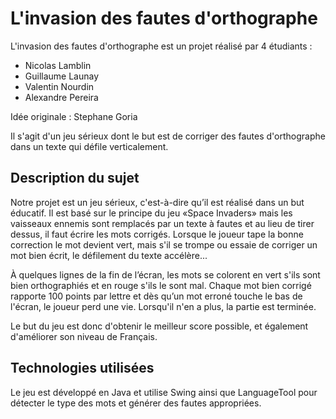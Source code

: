 # L'invasion des fautes d'orthographe

L'invasion des fautes d'orthographe est un projet réalisé par 4 étudiants :
  - Nicolas Lamblin
  - Guillaume Launay
  - Valentin Nourdin
  - Alexandre Pereira

Idée originale : Stephane Goria

Il s'agit d'un jeu sérieux dont le but est de corriger des fautes d'orthographe dans un texte qui défile verticalement.

## Description du sujet

Notre projet est un jeu sérieux, c'est-à-dire qu’il est réalisé dans un but éducatif.
Il est basé sur le principe du jeu «Space Invaders» mais les vaisseaux ennemis sont remplacés par un texte à fautes et au lieu de tirer dessus, il faut écrire les mots corrigés.
Lorsque le joueur tape la bonne correction le mot devient vert, mais s'il se trompe ou essaie de corriger un mot bien écrit, le défilement du texte accélère...

À quelques lignes de la fin de l’écran, les mots se colorent en vert s'ils sont bien orthographiés et en rouge s'ils le sont mal.
Chaque mot bien corrigé rapporte 100 points par lettre et dès qu’un mot erroné touche le bas de l'écran, le joueur perd une vie.
Lorsqu'il n'en a plus, la partie est terminée.

Le but du jeu est donc d'obtenir le meilleur score possible, et également d'améliorer son niveau de Français.

## Technologies utilisées

Le jeu est développé en Java et utilise Swing ainsi que LanguageTool pour détecter le type des mots et générer des fautes appropriées.
